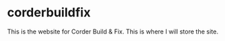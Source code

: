 # corderbuildfix
This is the website for Corder Build &amp; Fix. This is where I will store the site.
